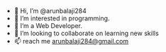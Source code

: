 - 👋 Hi, I’m @arunbalaji284
- 👀 I’m interested in programming.
- 🌱 I’m a Web Developer.
- 💞️ I’m looking to collaborate on learning new skills
- 📫 reach me arunbalaji284@gmail.com

<!---
arunbalaji284/arunbalaji284 is a ✨ special ✨ repository because its `README.md` (this file) appears on your GitHub profile.
You can click the Preview link to take a look at your changes.
--->
